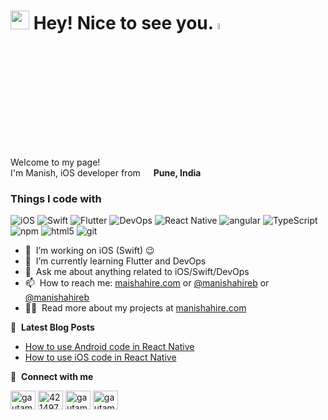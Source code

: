 <h1> <img src="https://emojis.slackmojis.com/emojis/images/1531849430/4246/blob-sunglasses.gif?1531849430" width="30"/> Hey! Nice to see you. <a href="https://www.manishahire.com/"><img src="https://media.giphy.com/media/hvRJCLFzcasrR4ia7z/giphy.gif" width="5%"></a></h1>


<p>Welcome to my page! </br> I'm Manish, iOS developer from <img src="https://cdn-icons-png.flaticon.com/512/555/555462.png" width="13"/> <b>Pune, India</b>
<h3>Things I code with</h3>
<p>
  <img alt="iOS" src="https://img.shields.io/badge/-iOS-45b8d8?style=flat-square&logo=apple&logoColor=white" />
  <img alt="Swift" src="https://img.shields.io/badge/-Swift-eb4034?style=flat-square&logo=swift&logoColor=white" /> 
  <img alt="Flutter" src="https://img.shields.io/badge/-Flutter-2088FF?style=flat-square&logo=flutter&logoColor=white" />
  <img alt="DevOps" src="https://img.shields.io/badge/-DevOps-1a73e8?style=flat-square&logo=jenkins&logoColor=white" />
  <img alt="React Native" src="https://img.shields.io/badge/-React%20Native-46a2f1?style=flat-square&logo=react&logoColor=white" />
  <img alt="angular" src="https://img.shields.io/badge/-Angular-DD0031?style=flat-square&logo=angular&logoColor=white" />
  <img alt="TypeScript" src="https://img.shields.io/badge/-TypeScript-007ACC?style=flat-square&logo=typescript&logoColor=white" />
  <img alt="npm" src="https://img.shields.io/badge/-NPM-CB3837?style=flat-square&logo=npm&logoColor=white" />
  <img alt="html5" src="https://img.shields.io/badge/-HTML5-E34F26?style=flat-square&logo=html5&logoColor=white" />
  <img alt="git" src="https://img.shields.io/badge/-Git-F05032?style=flat-square&logo=git&logoColor=white" />
</p>


- 🔭 &nbsp;I’m working on iOS (Swift) :wink:
- 🌱 &nbsp;I’m currently learning Flutter and DevOps
- 💬 &nbsp;Ask me about anything related to iOS/Swift/DevOps
- 📫 &nbsp;How to reach me: <a rel="me" href="https://www.manishahire.com/">maishahire.com</a> or [@manishahireb](https://twitter.com/manishahireb) or [@manishahireb](https://www.instagram.com/manishahireb/)
- 👨‍💻 &nbsp;Read more about my projects at [manishahire.com](https://manishahire.com/?page_id=393)


📕 &nbsp;**Latest Blog Posts**
<!-- BLOG-POST-LIST:START -->
- [How to use Android code in React Native](https://medium.com/@manishahire/how-to-use-android-code-in-react-native-e0c6ce0dd286)
- [How to use iOS code in React Native](https://medium.com/@manishahire/how-to-use-ios-code-in-react-native-f2d93266bae2)
<!-- BLOG-POST-LIST:END -->

🔗 &nbsp;**Connect with me**
<p align="left">
<a href="https://www.linkedin.com/in/manish-ahire/" target="blank"><img align="center" src="https://raw.githubusercontent.com/rahuldkjain/github-profile-readme-generator/master/src/images/icons/Social/linked-in-alt.svg" alt="gautamkrishnar" height="30" width="40" /></a>
<a href="https://stackoverflow.com/users/4579318/manish-ahire" target="blank"><img align="center" src="https://raw.githubusercontent.com/rahuldkjain/github-profile-readme-generator/master/src/images/icons/Social/stack-overflow.svg" alt="4214976" height="30" width="40" /></a>
<a href="https://twitter.com/manishahireb" target="blank"><img align="center" src="https://raw.githubusercontent.com/rahuldkjain/github-profile-readme-generator/master/src/images/icons/Social/twitter.svg" alt="gautamkrishnar" height="30" width="40" /></a>
<a href="https://www.instagram.com/manishahireb/" target="blank"><img align="center" src="https://raw.githubusercontent.com/rahuldkjain/github-profile-readme-generator/master/src/images/icons/Social/instagram.svg" alt="gautamkrishnar" height="30" width="40" /></a>

<!---
ManishAhire/ManishAhire is a ✨ special ✨ repository because its `README.md` (this file) appears on your GitHub profile.
You can click the Preview link to take a look at your changes.
--->
